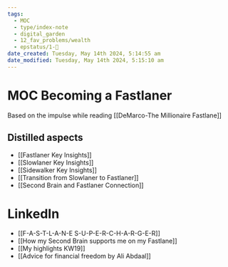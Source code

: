 ```yaml
---
tags:
  - MOC
  - type/index-note
  - digital_garden
  - 12_fav_problems/wealth
  - epstatus/1-🌱
date_created: Tuesday, May 14th 2024, 5:14:55 am
date_modified: Tuesday, May 14th 2024, 5:15:10 am
---
```

# MOC Becoming a Fastlaner
Based on the impulse while reading [[DeMarco-The Millionaire Fastlane]]

## Distilled aspects
+ [[Fastlaner Key Insights]]
+ [[Slowlaner Key Insights]]
+ [[Sidewalker Key Insights]]
+ [[Transition from Slowlaner to Fastlaner]]
+ [[Second Brain and Fastlaner Connection]]

# LinkedIn
+ [[F-A-S-T-L-A-N-E S-U-P-E-R-C-H-A-R-G-E-R]]
+ [[How my Second Brain supports me on my Fastlane]]
+ [[My highlights KW19]]
+ [[Advice for financial freedom by Ali Abdaal]]